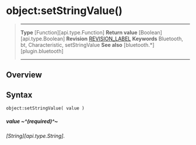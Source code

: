 # object:setStringValue()

> --------------------- ------------------------------------------------------------------------------------------
> __Type__              [Function][api.type.Function]
> __Return value__      [Boolean][api.type.Boolean]
> __Revision__          [REVISION_LABEL](REVISION_URL)
> __Keywords__          Bluetooth, bt, Characteristic, setStringValue
> __See also__          [bluetooth.*][plugin.bluetooth]
> --------------------- ------------------------------------------------------------------------------------------

## Overview

## Syntax

	object:setStringValue( value )

##### value ~^(required)^~
_[String][api.type.String]._